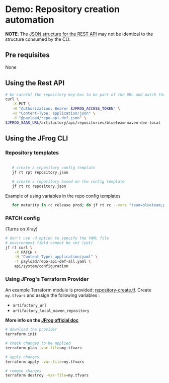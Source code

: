 # Demo: Repository creation automation

**NOTE**: The [JSON structure for the REST API](https://jfrog.com/help/r/jfrog-rest-apis/repository-configuration-json) may not be identical to the structure consumed by the CLI.

## Pre requisites

None

## Using the Rest API

```bash
# be careful the repository key has to be part of the URL and match the "key" in the JSON payload !
curl \
   -X PUT \
   -H "Authorization: Bearer $JFROG_ACCESS_TOKEN" \
   -H "Content-Type: application/json" \
   -d "@payload/repo-api-def.json" \
$JFROG_SAAS_URL/artifactory/api/repositories/blueteam-maven-dev-local
```

## Using the JFrog CLI

### Repository templates

```bash
   
   # create a repository config template 
   jf rt rpt repository.json

   # create a repository based on the config template
   jf rt rc repository.json
```

Example of using variables in the repo config templates

```bash
   for maturity in rc release prod; do jf rt rc --vars "team=blueteam;pkgType=npm;maturity=$maturity;" repo-cli-template.json ; done
```

### PATCH config

(Turns on Xray)

```bash
# don't use -d option to specify the YAML file
# environment field cannot be set (yet)
jf rt curl \
    -X PATCH \
    -H "Content-Type: application/yaml" \
    -T payload/repo-api-def-all.yaml \
    api/system/configuration
```

### Using JFrog's Terraform Provider

An example Terraform module is provided: [repository-create.tf](repository-create.tf).
Create ```my.tfvars``` and assign the following variables :

+ `artifactory_url`
+ `artifactory_local_maven_repository`

**More info on the [JFrog official doc](https://registry.terraform.io/providers/jfrog/artifactory/latest/docs)**

```bash
# download the provider
terraform init

# check changes to be applied
terraform plan -var-file=my.tfvars

# apply changes
terraform apply -var-file=my.tfvars

# remove changes
terraform destroy -var-file=my.tfvars
```
